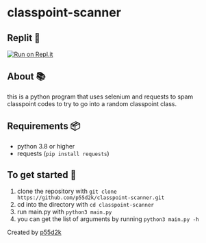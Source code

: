 # classpoint-scanner

## Replit 🚀

[![Run on Repl.it](https://repl.it/badge/github/p55d2k/classpoint-scanner)](https://repl.it/github/p55d2k/classpoint-scanner)

## About 📚

this is a python program that uses selenium and requests to spam classpoint codes to try to go into a random classpoint class.

## Requirements 📦

- python 3.8 or higher
- requests (`pip install requests`)

## To get started 🎉

1. clone the repository with `git clone https://github.com/p55d2k/classpoint-scanner.git`
2. cd into the directory with `cd classpoint-scanner`
3. run main.py with `python3 main.py`
4. you can get the list of arguments by running `python3 main.py -h`

Created by [p55d2k](https://github.com/p55d2k)
